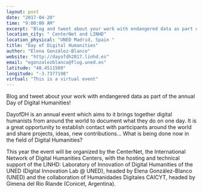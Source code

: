 ```yaml
---
layout: post
date: "2017-04-20"
time: "9:00:00 AM"
excerpt: "Blog and tweet about your work with endangered data as part of the annual Day of Digital Humanities..."
location_city: " CenterNet and LINHD"
location_physical: "UNED Madrid, Spain "
title: "Day of Digital Humanities"
author: "Elena González-Blanco"
website: "http://dayofdh2017.linhd.es"
email: "egonzalezblanco@flog.uned.es"
latitude: "40.4511509"
longitude: "-3.7377198"
virtual: "This is a virtual event"
---
```


Blog and tweet about your work with endangered data as part of the annual Day of Digital Humanities! 

DayofDH is an annual event which aims to it brings together digital humanists from around the world to document what they do on one day. It is a great opportunity to establish contact with participants around the world and share projects, ideas, new contributions… What is being done now in the field of Digital Humanities?

This year the event will be organized by the CenterNet, the International Network of Digital Humanities Centers, with the hosting and technical support of the LINHD: Laboratory of Innovation of Digital Humanities of the UNED (Digital Innovation Lab @ UNED), headed by Elena González-Blanco (UNED) and the collaboration of Humanidades Digitales CAICYT, headed by Gimena del Rio Riande (Conicet, Argentina).
